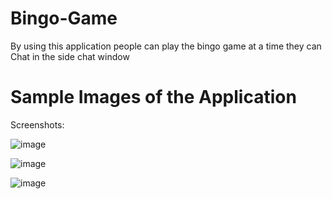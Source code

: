 # Bingo-Game
By using this application people can play the bingo game at a time they can Chat in the side chat window
# Sample Images of the Application
Screenshots:

![image](https://github.com/sree2290/Bingo-Game/assets/61355197/def6e8a5-dbcb-47a1-9561-cd9f8ef37fa4)

![image](https://github.com/sree2290/Bingo-Game/assets/61355197/f28413cd-b5e0-4179-a87f-7bec17696707)

![image](https://github.com/sree2290/Bingo-Game/assets/61355197/ab38b33d-980b-4697-a104-7d4815066f04)



